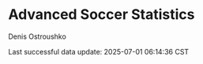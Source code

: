 # Advanced Soccer Statistics
Denis Ostroushko

<!-- gfm -->

Last successful data update: 2025-07-01 06:14:36 CST
